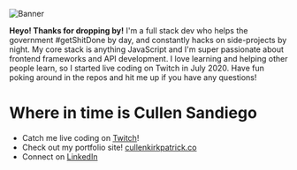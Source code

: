 ![Banner](https://github.com/cjk101812/cjk101812/blob/master/Github_Banner.gif?raw=true)

<b>Heyo! Thanks for dropping by!</b>
I'm a full stack dev who helps the government #getShitDone by day, and constantly hacks on side-projects by night.  My core stack is anything JavaScript 
and I'm super passionate about frontend frameworks and API development.  I love learning and helping other people learn, so I started live coding on Twitch in July 2020.  Have fun poking around in the repos and hit me up if you have any questions!

# Where in time is Cullen Sandiego
- Catch me live coding on <a href="https://twitch.tv/ThatsRadCullen" target="_blank">Twitch</a>!<a href="https://twitch.tv/ThatsRadCullen" target="_blank"><img src="https://assets.help.twitch.tv/Glitch_Purple_RGB.png" height="15px"/></a> 
- Check out my portfolio site! <a href="cullenkirkpatrick.co" target="_blank">cullenkirkpatrick.co</a>
- Connect on <a href="https://www.linkedin.com/in/cullenkirkpatrick/" target="_blank">LinkedIn</a>
